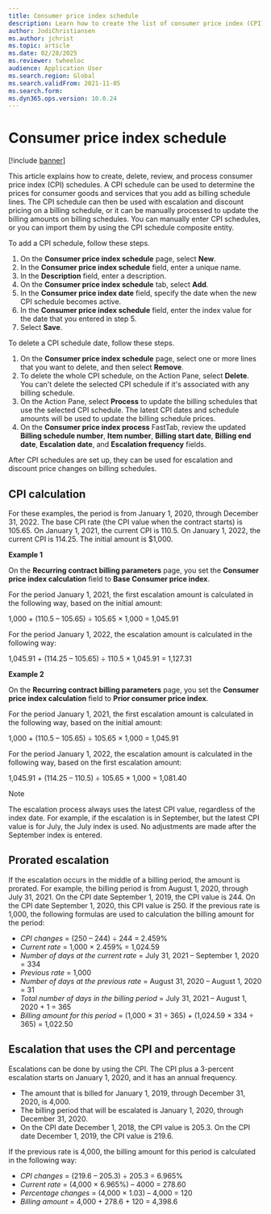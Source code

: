 ```yaml
---
title: Consumer price index schedule
description: Learn how to create the list of consumer price index (CPI) schedules that you obtain from the internet to help determine the escalation charge in Subscription billing.
author: JodiChristiansen
ms.author: jchrist
ms.topic: article
ms.date: 02/28/2025
ms.reviewer: twheeloc 
audience: Application User
ms.search.region: Global
ms.search.validFrom: 2021-11-05
ms.search.form: 
ms.dyn365.ops.version: 10.0.24
---
```


# Consumer price index schedule

[!include [banner](../includes/banner.md)]

This article explains how to create, delete, review, and process consumer price index (CPI) schedules. A CPI schedule can be used to determine the prices for consumer goods and services that you add as billing schedule lines. The CPI schedule can then be used with escalation and discount pricing on a billing schedule, or it can be manually processed to update the billing amounts on billing schedules. You can manually enter CPI schedules, or you can import them by using the CPI schedule composite entity.

To add a CPI schedule, follow these steps.

1. On the **Consumer price index schedule** page, select **New**.
2. In the **Consumer price index schedule** field, enter a unique name.
3. In the **Description** field, enter a description.
4. On the **Consumer price index schedule** tab, select **Add**.
5. In the **Consumer price index date** field, specify the date when the new CPI schedule becomes active.
6. In the **Consumer price index schedule** field, enter the index value for the date that you entered in step 5.
7. Select **Save**.

To delete a CPI schedule date, follow these steps.

1. On the **Consumer price index schedule** page, select one or more lines that you want to delete, and then select **Remove**.
2. To delete the whole CPI schedule, on the Action Pane, select **Delete**. You can't delete the selected CPI schedule if it's associated with any billing schedule.
3. On the Action Pane, select **Process** to update the billing schedules that use the selected CPI schedule. The latest CPI dates and schedule amounts will be used to update the billing schedule prices.
4. On the **Consumer price index process** FastTab, review the updated **Billing schedule number**, **Item number**, **Billing start date**, **Billing end date**, **Escalation date**, and **Escalation frequency** fields.

After CPI schedules are set up, they can be used for escalation and discount price changes on billing schedules.

## CPI calculation

For these examples, the period is from January 1, 2020, through December 31, 2022. The base CPI rate (the CPI value when the contract starts) is 105.65. On January 1, 2021, the current CPI is 110.5. On January 1, 2022, the current CPI is 114.25. The initial amount is $1,000.

**Example 1**

On the **Recurring contract billing parameters** page, you set the **Consumer price index calculation** field to **Base Consumer price index**.

For the period January 1, 2021, the first escalation amount is calculated in the following way, based on the initial amount:

1,000 + (110.5 – 105.65) &divide; 105.65 &times; 1,000 = 1,045.91

For the period January 1, 2022, the escalation amount is calculated in the following way:


1,045.91 + (114.25 – 105.65) &divide; 110.5 &times; 1,045.91 = 1,127.31

**Example 2**

On the **Recurring contract billing parameters** page, you set the **Consumer price index calculation** field to **Prior consumer price index**.

For the period January 1, 2021, the first escalation amount is calculated in the following way, based on the initial amount:

1,000 + (110.5 – 105.65) &divide; 105.65 &times; 1,000 = 1,045.91

For the period January 1, 2022, the escalation amount is calculated in the following way, based on the first escalation amount:

1,045.91 + (114.25 – 110.5) &divide; 105.65 &times; 1,000 = 1,081.40


> [!NOTE]
> The escalation process always uses the latest CPI value, regardless of the index date. For example, if the escalation is in September, but the latest CPI value is for July, the July index is used. No adjustments are made after the September index is entered.

## Prorated escalation

If the escalation occurs in the middle of a billing period, the amount is prorated. For example, the billing period is from August 1, 2020, through July 31, 2021. On the CPI date September 1, 2019, the CPI value is 244. On the CPI date September 1, 2020, this CPI value is 250. If the previous rate is 1,000, the following formulas are used to calculation the billing amount for the period:

* *CPI changes* = (250 – 244) &divide; 244 = 2.459%
* *Current rate* = 1,000 &times; 2.459% = 1,024.59
* *Number of days at the current rate* = July 31, 2021 – September 1, 2020 = 334
* *Previous rate* = 1,000
* *Number of days at the previous rate* = August 31, 2020 – August 1, 2020 = 31
* *Total number of days in the billing period* = July 31, 2021 – August 1, 2020 + 1 = 365
* *Billing amount for this period* = (1,000 &times; 31 &divide; 365) + (1,024.59 &times; 334 &divide; 365) = 1,022.50

## Escalation that uses the CPI and percentage

Escalations can be done by using the CPI. The CPI plus a 3-percent escalation starts on January 1, 2020, and it has an annual frequency.

- The amount that is billed for January 1, 2019, through December 31, 2020, is 4,000.
- The billing period that will be escalated is January 1, 2020, through December 31, 2020.
- On the CPI date December 1, 2018, the CPI value is 205.3. On the CPI date December 1, 2019, the CPI value is 219.6.

If the previous rate is 4,000, the billing amount for this period is calculated in the following way:

- *CPI changes* = (219.6 – 205.3) &divide; 205.3 = 6.965%
- *Current rate* = (4,000 &times; 6.965%) – 4000 = 278.60
- *Percentage changes* = (4,000 &times; 1.03) – 4,000 = 120
- *Billing amount* = 4,000 + 278.6 + 120 = 4,398.6
